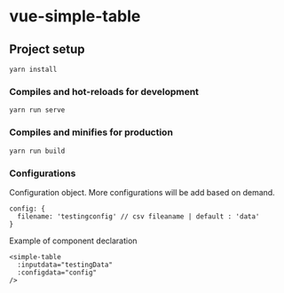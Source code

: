 # vue-simple-table

## Project setup
```
yarn install
```

### Compiles and hot-reloads for development
```
yarn run serve
```

### Compiles and minifies for production
```
yarn run build
```

### Configurations
Configuration object. More configurations will be add based on demand.
```
config: {
  filename: 'testingconfig' // csv fileaname | default : 'data'
}
```

Example of component declaration
```
<simple-table
  :inputdata="testingData"
  :configdata="config"
/>
```

<!-- ### Customize configuration
See [Configuration Reference](https://cli.vuejs.org/config/). -->
